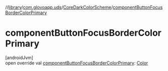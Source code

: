 //[library](../../../index.md)/[com.glovoapp.uds](../index.md)/[CoreDarkColorScheme](index.md)/[componentButtonFocusBorderColorPrimary](component-button-focus-border-color-primary.md)

# componentButtonFocusBorderColorPrimary

[androidJvm]\
open override val [componentButtonFocusBorderColorPrimary](component-button-focus-border-color-primary.md): [Color](https://developer.android.com/reference/kotlin/androidx/compose/ui/graphics/Color.html)
